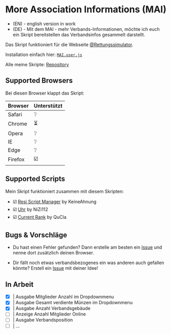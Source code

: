 # More Association Informations (MAI)

- (EN) - english version in work
- (DE) - Mit dem MAI - mehr Verbands-Informationen, möchte ich euch ein Skript bereitstellen das Verbandsinfos gesammelt darstellt.

Das Skript funktioniert für die Webseite [@Rettungssimulator](https://github.cim/Rettungssimulator).

Installation einfach hier: [`MAI.user.js`](https://github.com/QuCla/resi-association-information/raw/master/association.infos.user.js)

Alle meine Skripte: [Repository](https://github.com/QuCla?tab=repositories)


## Supported Browsers

Bei diesen Browser klappt das Skript:


| Browser | Unterstützt                 |
| ------- | --------------------------- |
| Safari  | :grey_question:             |
| Chrome  | :hourglass_flowing_sand:    |
| Opera   | :grey_question:             |
| IE      | :grey_question:             |
| Edge    | :grey_question:             |
| Firefox | :ballot_box_with_check:     |


## Supported Scripts

Mein Skript funktioniert zusammen mit diesem Skripten:

- :ballot_box_with_check: [Resi Script Manager](https://github.com/TheKeineAhnung/resi-script-manager) by KeineAhnung
- :ballot_box_with_check: [Uhr](https://forum.rettungssimulator.online/index.php?thread/1454-uhr/&postID=7948&highlight=uhr#post7948) by NiZi112
- :ballot_box_with_check: [Current Rank](https://github.com/QuCla/resi-rank-navleiste) by QuCla


## Bugs & Vorschläge

 - Du hast einen Fehler gefunden? Dann erstelle am besten ein [Issue](https://github.com/QuCla/resi-association-information/issues/new) und nenne dort zusätzlich deinen Browser.

 - Dir fällt noch etwas verbandsbezogenes ein was anderen auch gefallen könnte? Erstell ein [Issue](https://github.com/QuCla/resi-association-information/issues/new) mit deiner Idee!

## In Arbeit

- [x]   | Ausgabe Mitglieder Anzahl im Dropdownmenu
- [x]   | Ausgabe Gesamt verdiente Münzen im Dropdownmenu
- [x]   | Ausgabe Anzahl Verbandsgebäude
- [ ]   | Anzeige Anzahl Mitglieder Online
- [ ]   | Ausgabe Verbandsposition
- [ ]   | ...
